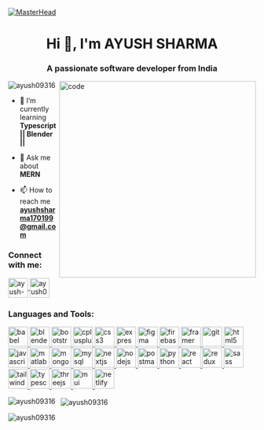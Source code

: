 [![MasterHead](https://developers.giphy.com/branch/master/static/api-512d36c09662682717108a38bbb5c57d.gif)](https://rishavchanda.io)
<h1 align="center">Hi 👋, I'm AYUSH SHARMA</h1>
<h3 align="center">A passionate software developer from India</h3>

<img alt="code" width="400" align="right"  src="https://media.tenor.com/-SV9TjUGabMAAAAC/hacker-python.gif"/>

<p align="left"> <img src="https://komarev.com/ghpvc/?username=ayush09316&label=Profile%20views&color=0e75b6&style=flat" alt="ayush09316" /> </p>

- 🌱 I’m currently learning **Typescript || Blender ||**

- 💬 Ask me about **MERN**

- 📫 How to reach me **ayushsharma170199@gmail.com**

<h3 align="left">Connect with me:</h3>
<p align="left">
<a href="https://linkedin.com/in/ayush-sharma-354a92237" target="blank">
  <img align="center" src="https://cdn1.iconfinder.com/data/icons/logotypes/32/circle-linkedin-512.png" alt="ayush-sharma-354a92237" height="40" width="40" />
 </a>
<a href="https://www.leetcode.com/ayush09316/" target="blank">
  <img align="center" src="https://encrypted-tbn0.gstatic.com/images?q=tbn:ANd9GcRfeuLmq5el-L3gxDaTZ9H54uoKVP6jRjlfbEelCg8xJA&ec=48600113" alt="ayush09316/" height="40" width="40" />
 </a>
</p>

<h3 align="left">Languages and Tools:</h3>
<p align="left"> 
  <a href="https://babeljs.io/" target="_blank" rel="noreferrer"> 
    <img src="https://upload.wikimedia.org/wikipedia/commons/thumb/0/02/Babel_Logo.svg/1200px-Babel_Logo.svg.png" alt="babel" width="40" height="40"/> 
  </a> 
  <a href="https://www.blender.org/" target="_blank" rel="noreferrer"> 
    <img src="https://download.blender.org/branding/community/blender_community_badge_white.svg" alt="blender" width="40" height="40"/> 
  </a> 
  <a href="https://getbootstrap.com" target="_blank" rel="noreferrer"> 
    <img src="https://cutewallpaper.org/24/bootstrap-logo-png/bootstrap-featured-image-bootstrap-3-logo-png-image-with-transparent-background-toppng.png" alt="bootstrap" width="40" height="40"/> 
  </a> 
  <a href="https://www.w3schools.com/cpp/" target="_blank" rel="noreferrer"> 
    <img src="https://i.redd.it/31b2ii8hchi31.jpg" alt="cplusplus" width="40" height="40"/> 
  </a> 
  <a href="https://www.w3schools.com/css/" target="_blank" rel="noreferrer"> 
    <img src="https://cdn.pixabay.com/photo/2017/08/05/11/16/logo-2582747_1280.png" alt="css3" width="40" height="40"/> 
  </a> 
  <a href="https://expressjs.com" target="_blank" rel="noreferrer"> 
    <img src="https://ajeetchaulagain.com/static/7cb4af597964b0911fe71cb2f8148d64/87351/express-js.png" alt="express" width="40" height="40"/> 
  </a> 
  <a href="https://www.figma.com/" target="_blank" rel="noreferrer"> 
    <img src="https://www.vectorlogo.zone/logos/figma/figma-icon.svg" alt="figma" width="40" height="40"/> 
  </a>
  <a href="https://firebase.google.com/" target="_blank" rel="noreferrer"> 
    <img src="https://www.vectorlogo.zone/logos/firebase/firebase-icon.svg" alt="firebase" width="40" height="40"/> 
  </a> 
  <a href="https://www.framer.com/" target="_blank" rel="noreferrer"> 
    <img src="https://www.vectorlogo.zone/logos/framer/framer-icon.svg" alt="framer" width="40" height="40"/> 
  </a> 
  <a href="https://git-scm.com/" target="_blank" rel="noreferrer"> 
    <img src="https://www.vectorlogo.zone/logos/git-scm/git-scm-icon.svg" alt="git" width="40" height="40"/> 
  </a> 
  <a href="https://www.w3.org/html/" target="_blank" rel="noreferrer"> 
    <img src="https://w7.pngwing.com/pngs/186/608/png-transparent-html5-icon-%E2%80%A2-html-social-network-icon.png" alt="html5" width="40" height="40"/> 
  </a> 
  <a href="https://developer.mozilla.org/en-US/docs/Web/JavaScript" target="_blank" rel="noreferrer"> 
    <img src="https://www.citypng.com/public/uploads/preview/js-javascript-round-logo-icon-png-11662226392lsrrajcm0y.png" alt="javascript" width="40" height="40"/> 
  </a> 
  <a href="https://www.mathworks.com/" target="_blank" rel="noreferrer"> 
    <img src="https://upload.wikimedia.org/wikipedia/commons/2/21/Matlab_Logo.png" alt="matlab" width="40" height="40"/> 
  </a> 
  <a href="https://www.mongodb.com/" target="_blank" rel="noreferrer"> 
    <img src="https://e7.pngegg.com/pngimages/241/983/png-clipart-mongodb-nosql-database-computer-icons-others-leaf-grass.png" alt="mongodb" width="40" height="40"/> 
  </a> 
  <a href="https://www.mysql.com/" target="_blank" rel="noreferrer"> 
    <img src="https://www.freepnglogos.com/uploads/logo-mysql-png/logo-mysql-mysql-logo-png-images-are-download-crazypng-21.png" alt="mysql" width="40" height="40"/> 
  </a> 
  <a href="https://nextjs.org/" target="_blank" rel="noreferrer"> 
    <img src="https://media.licdn.com/dms/image/C5622AQEaSzZNrNFgUQ/feedshare-shrink_800/0/1678383920919?e=1689811200&v=beta&t=ggxUQenJvrkdxR0dGSRMZtzYjoJ2tcHhQDlBpOxXeTA" alt="nextjs" width="40" height="40"/> 
  </a> 
  <a href="https://nodejs.org" target="_blank" rel="noreferrer"> 
    <img src="https://cdn-icons-png.flaticon.com/512/919/919825.png" alt="nodejs" width="40" height="40"/> 
  </a> 
  <a href="https://postman.com" target="_blank" rel="noreferrer"> 
    <img src="https://www.vectorlogo.zone/logos/getpostman/getpostman-icon.svg" alt="postman" width="40" height="40"/> 
  </a> 
  <a href="https://www.python.org" target="_blank" rel="noreferrer"> 
    <img src="https://freepngimg.com/download/python_logo/7-2-python-logo-free-download-png.png" alt="python" width="40" height="40"/> 
  </a> 
  <a href="https://reactjs.org/" target="_blank" rel="noreferrer"> 
    <img src="https://upload.wikimedia.org/wikipedia/commons/thumb/a/a7/React-icon.svg/2300px-React-icon.svg.png" alt="react" width="40" height="40"/> 
  </a> 
  <a href="https://redux.js.org" target="_blank" rel="noreferrer"> 
  <img src="https://img1.pnghut.com/25/10/21/H4N8PREpzt/nodejs-symbol-web-application-redux-state-management.jpg" alt="redux" width="40" height="40"/> 
  </a> 
  <a href="https://sass-lang.com" target="_blank" rel="noreferrer"> 
    <img src="https://cdn-icons-png.flaticon.com/512/5968/5968358.png" alt="sass" width="40" height="40"/> 
  </a> 
  <a href="https://tailwindcss.com/" target="_blank" rel="noreferrer"> 
    <img src="https://www.vectorlogo.zone/logos/tailwindcss/tailwindcss-icon.svg" alt="tailwind" width="40" height="40"/> 
  </a> 
  <a href="https://www.typescriptlang.org/" target="_blank" rel="noreferrer"> 
    <img src="https://static-00.iconduck.com/assets.00/file-type-typescript-official-icon-256x256-aavrgmi0.png" alt="typescript" width="40" height="40"/> 
  </a> 
  <a href="https://threejs.org/" target="_blank" rel="noreferrer"> 
    <img src="https://global.discourse-cdn.com/standard17/uploads/threejs/original/2X/e/e4f86d2200d2d35c30f7b1494e96b9595ebc2751.png" alt="threejs" width="40" height="40"/> 
  </a> 
  <a href="https://mui.com/" target="_blank" rel="noreferrer"> 
    <img src="https://encrypted-tbn0.gstatic.com/images?q=tbn:ANd9GcT-tdiZZFbgiUIC6a5zw5GFaJjCr4BTvQGSv6Y59NSEhWc7hdwCIFGLtcuZDQQW1TJXBow&usqp=CAU" alt="mui" width="40" height="40"/> 
  </a> 
  <a href="https://www.netlify.com/" target="_blank" rel="noreferrer"> 
    <img src="https://cdn.iconscout.com/icon/free/png-256/free-netlify-3628945-3030170.png" alt="netlify" width="40" height="40"/> 
  </a> 
</p>

<p>
  <img align="left" src="https://github-readme-stats.vercel.app/api/top-langs?username=ayush09316&show_icons=true&locale=en&layout=compact" alt="ayush09316" />
</p>

<p>&nbsp;
  <img align="center" src="https://github-readme-stats.vercel.app/api?username=ayush09316&show_icons=true&locale=en" alt="ayush09316" />
</p>

<p>
  <img align="center" src="https://github-readme-streak-stats.herokuapp.com/?user=ayush09316&" alt="ayush09316" />
</p>
